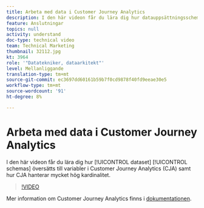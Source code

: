 ```yaml
---
title: Arbeta med data i Customer Journey Analytics
description: I den här videon får du lära dig hur datauppsättningsscheman översätts till variabler i Adobe Customer Journey Analytics (CJA) samt hur CJA hanterar mycket hög kardinalitet.
feature: Anslutningar
topics: null
activity: understand
doc-type: technical video
team: Technical Marketing
thumbnail: 32112.jpg
kt: 3964
role: '"Datatekniker, dataarkitekt"'
level: Mellanliggande
translation-type: tm+mt
source-git-commit: ec3697dd60161b59b7f0cd9878f40fd9eeae30e5
workflow-type: tm+mt
source-wordcount: '91'
ht-degree: 8%

---
```



# Arbeta med data i Customer Journey Analytics

I den här videon får du lära dig hur [!UICONTROL dataset] [!UICONTROL schemas] översätts till variabler i Customer Journey Analytics (CJA) samt hur CJA hanterar mycket hög kardinalitet.

>[!VIDEO](https://video.tv.adobe.com/v/32112/?quality=12)

Mer information om Customer Journey Analytics finns i [dokumentationen](https://docs.adobe.com/content/help/en/analytics-platform/using/cja-landing.html).
